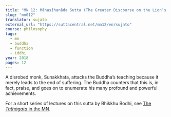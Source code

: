 ```yaml
---
title: "MN 12: Māhasīhanāda Sutta (The Greater Discourse on the Lion’s Roar)"
slug: "mn012"
translator: sujato
external_url: "https://suttacentral.net/mn12/en/sujato"
course: philosophy
tags:
  - mn
  - buddha
  - function
  - iddhi
year: 2018
pages: 12
---
```


A disrobed monk, Sunakkhata, attacks the Buddha’s teaching because it merely leads to the end of suffering. The Buddha counters that this is, in fact, praise, and goes on to enumerate his many profound and powerful achievements.

For a short series of lectures on this sutta by Bhikkhu Bodhi, see [The *Tathāgata* in the MN](/content/av/lion_bodhi).

